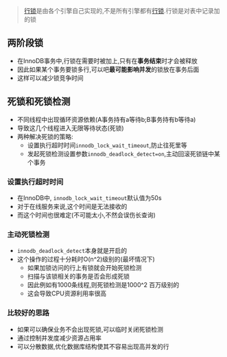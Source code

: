 
> [行锁](00tips.md#InnoDB行锁是通过锁索引实现的)是由各个引擎自己实现的,不是所有引擎都有[行锁](00tips.md#InnoDB行锁是通过锁索引实现的).行锁是对表中记录加的锁

## 两阶段锁
- 在InnoDB事务中,行锁在需要时被加上,只有在**事务结束**时才会被释放
- 因此如果某个事务要锁多行,可以吧**最可能影响并发**的锁放在事务后面
- 这样可以减少锁竞争时间

## 死锁和死锁检测
- 不同线程中出现循环资源依赖(A事务持有a等待b;B事务持有b等待a)
- 导致这几个线程进入无限等待状态(死锁)
- 两种解决死锁的策略:
	- 设置执行超时时间`innodb_lock_wait_timeout`,防止往死里等
	- 发起死锁检测设置参数`innodb_deadlock_detect=on`,主动回滚死锁链中某个事务

### 设置执行超时时间
- 在InnoDB中,	`innodb_lock_wait_timeout`默认值为50s
- 对于在线服务来说,这个时间是无法接收的
- 而这个时间也很难定(不可能太小,不然会误伤长查询)

### 主动死锁检测
- `innodb_deadlock_detect`本身就是开启的
- 这个操作的过程十分耗时O(n^2)级别的(最坏情况下)
	- 如果加锁访问的行上有锁就会开始死锁检测
	- 扫描与该锁相关的事务是否会形成死锁
	- 因此例如有1000条线程,则死锁检测是1000^2 百万级别的
	- 这会导致CPU资源利用率很高

### 比较好的思路
- 如果可以确保业务不会出现死锁,可以临时关闭死锁检测
- 通过控制并发度减少资源占用率
- 可以分散数据,优化数据库结构使其不容易出现高并发的行